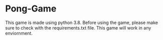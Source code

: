 # Pong-Game
This game is made using python 3.8. Before using the game, please make sure to check with the requirements.txt file. This game will work in any enviornment.

